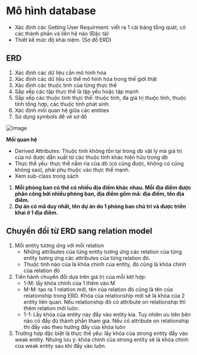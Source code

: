 # Mô hình database
- Xác định các Getting User Requirment: viết ra 1 cái bảng tổng quát, có các thành phần và liên hệ nào (Đặc tả)
- Thiết kế mức độ khái niệm. (Sơ đồ ERD)
## ERD 
1. Xác định các dữ liệu cần mô hình hóa
2. Xác định các dữ liệu có thể mô hình hóa trong thế giới thật
3. Xác định các thuộc tính của từng thực thể
4. Sắp xếp các tập thực thể là tập yếu hoặc tập mạnh
5. Sắp xếp các thuộc tính thực thể: thuộc tính, đa giá trị thuộc tính, thuộc tính tổng hợp, các thuộc tính phát sinh.
6. Xác định mối quan hệ giữa các entities
7. Sử dụng symbols để vẽ sơ đồ

![image](<Pictures_Source/Picture1.png>)

**Mối quan hệ**
- Derived Attributes: Thuộc tính không tồn tại trong db vật lý mà giá trị của nó được dẫn xuất từ các thuộc tính khác hiện hữu trong db
- Thực thể yếu: thực thể nằm rìa của db (có cũng được, không có cũng không sao), phải phụ thuộc vào thực thể mạnh.
- Xem sub-class trong sách
1. **Mỗi phòng ban có thể có nhiều địa điểm khác nhau. Mỗi địa điểm được phân công bởi nhiều phòng ban, địa điểm gồm mã: địa điểm, tên địa điểm.**
2. **Dự án có mã duy nhất, tên dự án do 1 phòng ban chủ trì và được triển khai ở 1 địa điểm.**

## Chuyển đổi từ ERD sang relation model
1. Mỗi entity tương ứng với mỗi relation
   - Những attributes của từng entity tương ứng các relation của từng entity tương ứng các attributes của từng relation đó.
   - Thuộc tính nào của là khóa chính của entity, đó cũng là khóa chính của relation đó
2. Tiến hành chuyển đổi dựa trên giá trị của mỗi kêt hợp:
   - 1-M: lấy khóa chính của 1 thêm vào M
   - M-M: tạo ra 1 relation mới, tên của relation đó cũng là tên của relationship trong ERD. Khóa của relationship mới sẽ là khóa của 2 entity liên quan. Nếu relationship đó có attribute on relationship thì thêm relation mới luôn.
   - 1-1: Lấy khóa của entity này đẩy vào entity kia. Tuy nhiên ưu tiên bên nào có đầy đủ thành phần tham gia. Nếu có attribute on relationship thì đẩy vào theo hướng đẩy của khóa luôn
3. Trường hợp đặc biệt là thực thể yếu: lấy khóa của strong entity đẩy vào weak entity. Nhưng lưu ý: khóa chính của strong entity sẽ là khóa chính của weak entity sau khi đẩy vào luôn.

